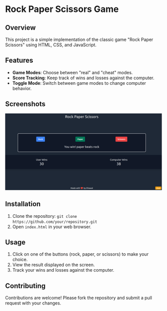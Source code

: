 # Rock Paper Scissors Game

## Overview

This project is a simple implementation of the classic game "Rock Paper Scissors" using HTML, CSS, and JavaScript.

## Features

- **Game Modes**: Choose between "real" and "cheat" modes.
- **Score Tracking**: Keep track of wins and losses against the computer.
- **Toggle Mode**: Switch between game modes to change computer behavior.

## Screenshots

![Screenshot 1](https://github.com/dhawal-pandya/Rock-Paper-Scissors/blob/main/assets/rps.png)

## Installation

1. Clone the repository: `git clone https://github.com/your/repository.git`
2. Open `index.html` in your web browser.

## Usage

1. Click on one of the buttons (rock, paper, or scissors) to make your choice.
2. View the result displayed on the screen.
3. Track your wins and losses against the computer.

## Contributing

Contributions are welcome! Please fork the repository and submit a pull request with your changes.
